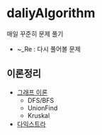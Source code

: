 # daliyAlgorithm
매일 꾸준히 문제 풀기
- ~_Re : 다시 풀어볼 문제

## 이론정리
- [그래프 이론](https://github.com/nayeonkiim/daliyAlgorithm/tree/main/graph/graph)
  - DFS/BFS
  - UnionFind
  - Kruskal
- [다익스트라](https://github.com/nayeonkiim/daliyAlgorithm/tree/main/Greedy/dijkstra)
